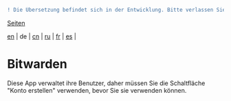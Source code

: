 ```diff
! Die Übersetzung befindet sich in der Entwicklung. Bitte verlassen Sie sich auf die englische Originalversion.
```

[Seiten](https://github.com/syncloud/docs/blob/master/de/index.md#seiten)

[en](https://github.com/syncloud/platform/wiki/Bitwarden) | 
de | 
[cn](https://github.com/syncloud/docs/blob/master/cn/content/Bitwarden.md) | 
[ru](https://github.com/syncloud/docs/blob/master/ru/content/Bitwarden.md) | 
[fr](https://github.com/syncloud/docs/blob/master/fr/content/Bitwarden.md) | 
[es](https://github.com/syncloud/docs/blob/master/es/content/Bitwarden.md) | 

# Bitwarden

Diese App verwaltet ihre Benutzer, daher müssen Sie die Schaltfläche "Konto erstellen" verwenden, bevor Sie sie verwenden können.
